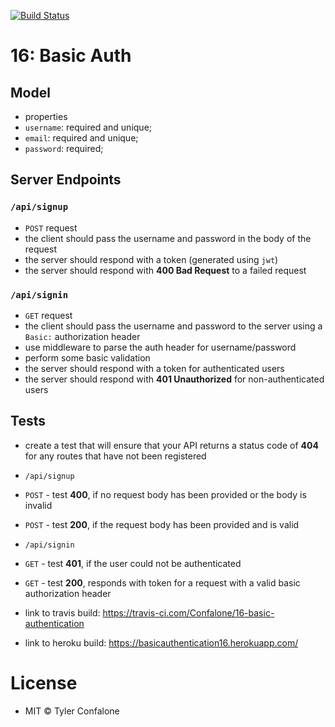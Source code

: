 [![Build Status](https://travis-ci.com/Confalone/16-basic-authentication.svg?branch=master)](https://travis-ci.com/Confalone/16-basic-authentication)
# 16: Basic Auth

## Model
 * properties
  * `username`: required and unique;
  * `email`: required and unique;
  * `password`: required;

## Server Endpoints
### `/api/signup`
* `POST` request
* the client should pass the username and password in the body of the request
* the server should respond with a token (generated using `jwt`)
* the server should respond with **400 Bad Request** to a failed request

### `/api/signin`
* `GET` request
* the client should pass the username and password to the server using a `Basic:` authorization header
* use middleware to parse the auth header for username/password
* perform some basic validation
* the server should respond with a token for authenticated users
* the server should respond with **401 Unauthorized** for non-authenticated users

## Tests
* create a test that will ensure that your API returns a status code of **404** for any routes that have not been registered
* `/api/signup`
* `POST` - test **400**, if no request body has been provided or the body is invalid
* `POST` - test **200**, if the request body has been provided and is valid
* `/api/signin`
* `GET` - test **401**, if the user could not be authenticated
* `GET` - test **200**, responds with token for a request with a valid basic authorization header


* link to travis build: https://travis-ci.com/Confalone/16-basic-authentication
* link to heroku build: https://basicauthentication16.herokuapp.com/

# License
 * MIT © Tyler Confalone
